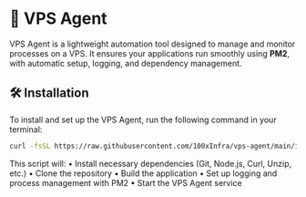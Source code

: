 # 🚀 VPS Agent

VPS Agent is a lightweight automation tool designed to manage and monitor processes on a VPS. It ensures your applications run smoothly using **PM2**, with automatic setup, logging, and dependency management.

## 🛠 Installation

To install and set up the VPS Agent, run the following command in your terminal:

```bash
curl -fsSL https://raw.githubusercontent.com/100xInfra/vps-agent/main/install.sh | bash
```
This script will:
	•	Install necessary dependencies (Git, Node.js, Curl, Unzip, etc.)
	•	Clone the repository
	•	Build the application
	•	Set up logging and process management with PM2
	•	Start the VPS Agent service
